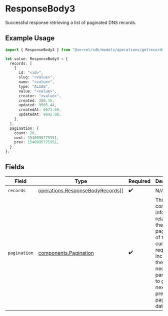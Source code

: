 # ResponseBody3

Successful response retrieving a list of paginated DNS records.

## Example Usage

```typescript
import { ResponseBody3 } from "@vercel/sdk/models/operations/getrecords.js";

let value: ResponseBody3 = {
  records: [
    {
      id: "<id>",
      slug: "<value>",
      name: "<value>",
      type: "ALIAS",
      value: "<value>",
      creator: "<value>",
      created: 380.45,
      updated: 9565.44,
      createdAt: 6671.69,
      updatedAt: 9642.00,
    },
  ],
  pagination: {
    count: 20,
    next: 1540095775951,
    prev: 1540095775951,
  },
};
```

## Fields

| Field                                                                                                                                                           | Type                                                                                                                                                            | Required                                                                                                                                                        | Description                                                                                                                                                     |
| --------------------------------------------------------------------------------------------------------------------------------------------------------------- | --------------------------------------------------------------------------------------------------------------------------------------------------------------- | --------------------------------------------------------------------------------------------------------------------------------------------------------------- | --------------------------------------------------------------------------------------------------------------------------------------------------------------- |
| `records`                                                                                                                                                       | [operations.ResponseBodyRecords](../../models/operations/responsebodyrecords.md)[]                                                                              | :heavy_check_mark:                                                                                                                                              | N/A                                                                                                                                                             |
| `pagination`                                                                                                                                                    | [components.Pagination](../../models/components/pagination.md)                                                                                                  | :heavy_check_mark:                                                                                                                                              | This object contains information related to the pagination of the current request, including the necessary parameters to get the next or previous page of data. |